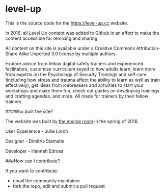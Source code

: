 # level-up

This is the source code for the https://level-up.cc website.

In 2016, all Level Up content was added to Github in an effort to make the content accessible for remixing and sharing.

All content on this site is available under a Creative Commons Attribution-Share Alike Unported 3.0 license by multiple authors.

Explore advice from fellow digital safety trainers and experienced facilitators, customize curriculum keyed to how adults learn, learn more from experts on the Psychology of Security Trainings and self-care (including how stress and trauma affect the ability to learn as well as train effectively), get ideas from icebreakers and activities to start your workshops and make them fun, check out guides on developing trainings and crafting agendas, and more. All made for trainers by their fellow trainers.

###Who built the site?

The website was built by [the engine room](www.theengineroom.org) in the spring of 2016.

User Experience - Julie Lorch

Designer - Dimitris Stamatis

Developer - Hannah Edrosa

###How can I contribute?

If you want to contribute:
- email the community maintainer
- fork the repo, edit and submit a pull request
